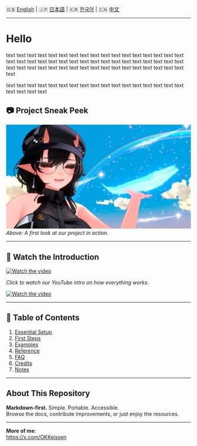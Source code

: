 🇬🇧 [English](README.md) | 🇯🇵 [日本語](README.ja.md) | 🇰🇷 [한국어](README.ko.md) | 🇨🇳 [中文](README.zh.md)

---

# Hello

text text text text text text text text text text text text text text text text text text text text text text text text text text text text text 
text text text text text text text text 
text text text text text text text text text text text text text text text 

text text text text text text text text text text text text text text text text text text text text text 

## 📷 Project Sneak Peek

![Project Screenshot](assets/image1.jpeg)  
*Above: A first look at our project in action.*

---

## 🎥 Watch the Introduction

[![Watch the video](https://img.youtube.com/vi/4lbDZrKahrI/hqdefault.jpg)](https://www.youtube.com/watch?v=4lbDZrKahrI)

*Click to watch our YouTube intro on how everything works.*


[![Watch the video](https://img.youtube.com/vi/a-0x7d_G6gc/hqdefault.jpg)](https://www.youtube.com/watch?v=a-0x7d_G6gc)

---

## 📖 Table of Contents

1. [Essential Setup](docs/1/1.md)
2. [First Steps](docs/2/2.md)
3. [Examples](docs/3/3.md)
4. [Reference](docs/4/4.md)
5. [FAQ](docs/5/5.md)
6. [Credits](docs/6/6.md)
7. [Notes](docs/7/7.md)

---

## About This Repository

**Markdown‑first.** Simple. Portable. Accessible.  
Browse the docs, contribute improvements, or just enjoy the resources.

---

**More of me**:  
https://x.com/OKKeissen